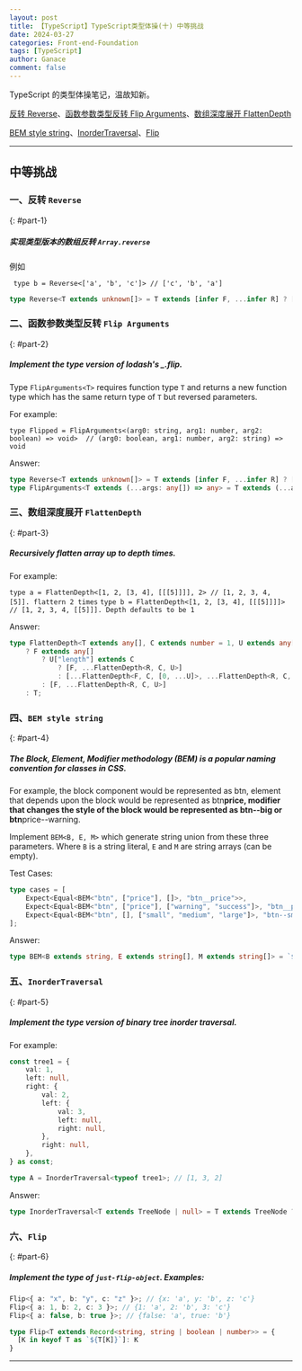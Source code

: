 ```yaml
---
layout: post
title: 【TypeScript】TypeScript类型体操(十) 中等挑战
date: 2024-03-27
categories: Front-end-Foundation
tags: [TypeScript]
author: Ganace
comment: false
---
```


TypeScript 的类型体操笔记，温故知新。

 [反转 Reverse](#part-1)、[函数参数类型反转 Flip Arguments](#part-2)、[数组深度展开 FlattenDepth](#part-3)
 
 [BEM style string](#part-4)、[InorderTraversal](#part-5)、[Flip](#part-6)

---

## 中等挑战

### 一、反转 `Reverse`

{: #part-1}

##### 实现类型版本的数组反转 `Array.reverse`

例如

` type b = Reverse<['a', 'b', 'c']> // ['c', 'b', 'a']`

```ts
type Reverse<T extends unknown[]> = T extends [infer F, ...infer R] ? [...Reverse<R>, F] : T;
```

### 二、函数参数类型反转 `Flip Arguments`

{: #part-2}

##### Implement the type version of lodash's \_.flip.

Type `FlipArguments<T>` requires function type `T` and returns a new function type which has the same return type of `T` but reversed parameters.

For example:

`type Flipped = FlipArguments<(arg0: string, arg1: number, arg2: boolean) => void> 
// (arg0: boolean, arg1: number, arg2: string) => void`

Answer:

```ts
type Reverse<T extends unknown[]> = T extends [infer F, ...infer R] ? [...Reverse<R>, F] : [];
type FlipArguments<T extends (...args: any[]) => any> = T extends (...args: infer P) => infer U ? (...args: Reverse<P>) => U : never;
```

### 三、数组深度展开 `FlattenDepth`

{: #part-3}

##### Recursively flatten array up to depth times.

For example:

`type a = FlattenDepth<[1, 2, [3, 4], [[[5]]]], 2> // [1, 2, 3, 4, [5]]. flattern 2 times`
`type b = FlattenDepth<[1, 2, [3, 4], [[[5]]]]> // [1, 2, 3, 4, [[5]]]. Depth defaults to be 1`

Answer:

```ts
type FlattenDepth<T extends any[], C extends number = 1, U extends any[] = []> = T extends [infer F, ...infer R]
    ? F extends any[]
        ? U["length"] extends C
            ? [F, ...FlattenDepth<R, C, U>]
            : [...FlattenDepth<F, C, [0, ...U]>, ...FlattenDepth<R, C, U>]
        : [F, ...FlattenDepth<R, C, U>]
    : T;
```

### 四、`BEM style string`

{: #part-4}

##### The Block, Element, Modifier methodology (BEM) is a popular naming convention for classes in CSS.

For example, the block component would be represented as btn, element that depends upon the block would be represented as btn**price, modifier that changes the style of the block would be represented as btn--big or btn**price--warning.

Implement `BEM<B, E, M>` which generate string union from these three parameters. Where `B` is a string literal, `E` and `M` are string arrays (can be empty).

Test Cases:

```ts
type cases = [
    Expect<Equal<BEM<"btn", ["price"], []>, "btn__price">>,
    Expect<Equal<BEM<"btn", ["price"], ["warning", "success"]>, "btn__price--warning" | "btn__price--success">>,
    Expect<Equal<BEM<"btn", [], ["small", "medium", "large"]>, "btn--small" | "btn--medium" | "btn--large">>
];
```

Answer:

```ts
type BEM<B extends string, E extends string[], M extends string[]> = `${B}${E extends [] ? "" : `__${E[number]}`}${M extends [] ? "" : `--${M[number]}`}`;
```

### 五、`InorderTraversal`

{: #part-5}

##### Implement the type version of binary tree inorder traversal.

For example:

```ts
const tree1 = {
    val: 1,
    left: null,
    right: {
        val: 2,
        left: {
            val: 3,
            left: null,
            right: null,
        },
        right: null,
    },
} as const;

type A = InorderTraversal<typeof tree1>; // [1, 3, 2]
```

Answer:

```ts
type InorderTraversal<T extends TreeNode | null> = T extends TreeNode ? [...InorderTraversal<T["left"]>, T["val"], ...InorderTraversal<T["right"]>] : [];
```

### 六、`Flip`

{: #part-6}

##### Implement the type of `just-flip-object`. Examples:

```ts
Flip<{ a: "x", b: "y", c: "z" }>; // {x: 'a', y: 'b', z: 'c'}
Flip<{ a: 1, b: 2, c: 3 }>; // {1: 'a', 2: 'b', 3: 'c'}
Flip<{ a: false, b: true }>; // {false: 'a', true: 'b'}
```

```ts
type Flip<T extends Record<string, string | boolean | number>> = {
  [K in keyof T as `${T[K]}`]: K
}
```


---

